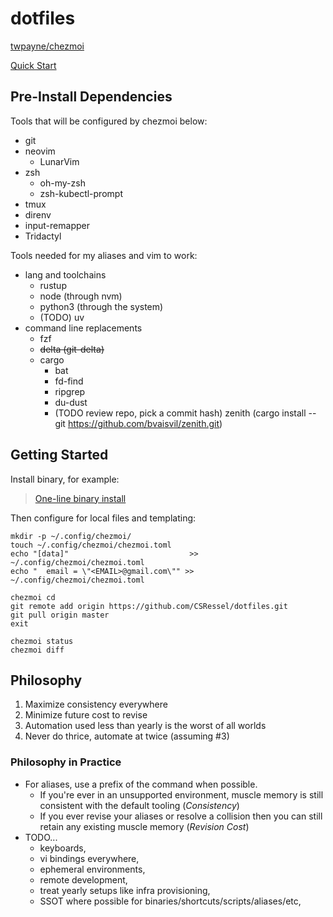 # dotfiles

[twpayne/chezmoi](https://github.com/twpayne/chezmoi)

[Quick Start](https://www.chezmoi.io/quick-start/)

## Pre-Install Dependencies

Tools that will be configured by chezmoi below:

- git
- neovim
  - LunarVim
- zsh
  - oh-my-zsh
  - zsh-kubectl-prompt
- tmux
- direnv
- input-remapper
- Tridactyl

Tools needed for my aliases and vim to work:

- lang and toolchains
  - rustup
  - node (through nvm)
  - python3 (through the system)
  - (TODO) uv
- command line replacements
  - fzf
  - ~~delta (git-delta)~~
  - cargo
    - bat
    - fd-find
    - ripgrep
    - du-dust
    - (TODO review repo, pick a commit hash) zenith (cargo install --git https://github.com/bvaisvil/zenith.git)

## Getting Started

Install binary, for example:

> [One-line binary install](https://www.chezmoi.io/install/#one-line-binary-install)

Then configure for local files and templating:

```
mkdir -p ~/.config/chezmoi/
touch ~/.config/chezmoi/chezmoi.toml
echo "[data]"                           >> ~/.config/chezmoi/chezmoi.toml
echo "  email = \"<EMAIL>@gmail.com\"" >> ~/.config/chezmoi/chezmoi.toml

chezmoi cd
git remote add origin https://github.com/CSRessel/dotfiles.git
git pull origin master
exit

chezmoi status
chezmoi diff
```

## Philosophy

1. Maximize consistency everywhere
2. Minimize future cost to revise
3. Automation used less than yearly is the worst of all worlds
4. Never do thrice, automate at twice (assuming #3)

### Philosophy in Practice

- For aliases, use a prefix of the command when possible.
    - If you're ever in an unsupported environment, muscle memory is still consistent with the default tooling (*Consistency*)
    - If you ever revise your aliases or resolve a collision then you can still retain any existing muscle memory (*Revision Cost*)
- TODO...
    - keyboards,
    - vi bindings everywhere,
    - ephemeral environments,
    - remote development,
    - treat yearly setups like infra provisioning,
    - SSOT where possible for binaries/shortcuts/scripts/aliases/etc,

